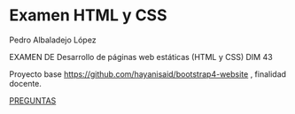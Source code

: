 # Examen HTML  y CSS

Pedro Albaladejo López

EXAMEN DE Desarrollo de páginas web estáticas (HTML y CSS) DIM 43

Proyecto base https://github.com/hayanisaid/bootstrap4-website ,  finalidad docente.


[PREGUNTAS](./examen_html_css_16_mar_dim43.md)
